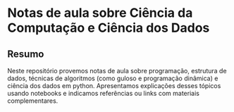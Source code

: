 # Notas de aula sobre Ciência da Computação e Ciência dos Dados

## Resumo
Neste repositório provemos notas de aula sobre programação, estrutura
de dados, técnicas de algoritmos (como guloso e programação dinâmica) e
ciência dos dados em python. Apresentamos explicações desses tópicos
usando notebooks e indicamos referências ou links com materiais
complementares.
